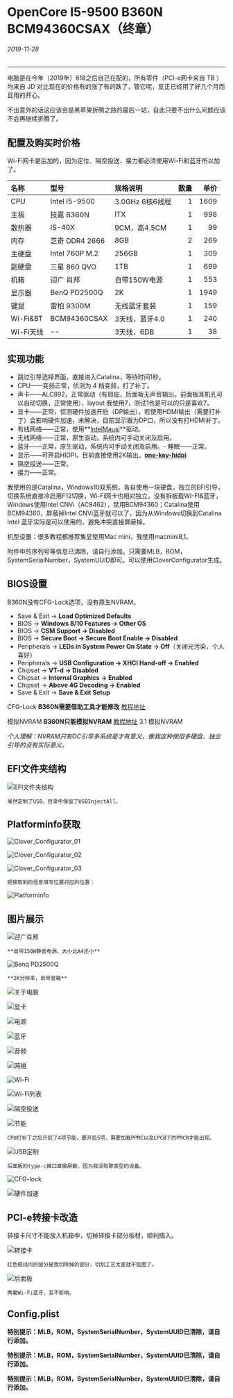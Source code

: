 # OpenCore I5-9500 B360N BCM94360CSAX（终章）

###### 2019-11-28

---

电脑是在今年（2019年）618之后自己在配的，所有零件（PCI-e网卡来自 TB ）均来自 JD 对比现在的价格有的涨了有的跌了，管它呢，反正已经用了好几个月而且用的开心。

不出意外的话这应该会是黑苹果折腾之路的最后一站，自此只要不出什么问题应该不会再继续折腾了。

## 配置及购买时价格

Wi-Fi网卡是后加的，因为定位、隔空投送、接力都必须使用Wi-Fi和蓝牙所以加了。

| 名称      | 型号              | 规格说明        | 数量 | 单价 |
| :------- | :--------------- | :------------- | --: | --: |
| CPU       | Intel I5-9500   | 3.0GHz 6核6线程 |  1   | 1609 |
| 主板      | 技嘉 B360N        | ITX            |  1   |  998 |
| 散热器    | IS-40X            | 9CM，高4.5CM   |  1   |   99 |
| 内存      | 芝奇 DDR4 2666    | 8GB            |  2   |  269 |
| 主硬盘    | Intel 760P M.2    | 256GB          |  1   |  309 |
| 副硬盘    | 三星 860 QVO      | 1TB             |  1   |  699 |
| 机箱      | 迎广 肖邦         | 自带150W电源      |  1   |  553 |
| 显示器    | BenQ PD2500Q      | 2K             |  1   | 1949 |
| 键鼠      | 雷柏 9300M        | 无线蓝牙套装      |  1   |  159 |
| Wi-Fi&BT  | BCM94360CSAX     | 3天线，蓝牙4.0   |  1   |  240 |
| Wi-Fi天线  | --               | 3天线，6DB      |  1   |   38 |

## 实现功能

- 跳过引导选择界面，直接进入Catalina，等待时间1秒。
- CPU——变频正常，侦测为 4 档变频，打了补丁。
- 声卡——ALC892，正常驱动（有瑕疵，后面板无声音输出，前面板耳机孔可以自动切换，正常使用），layout 我使用7，测试1也是可以的只是喜欢7。
- 显卡——正常，侦测硬件加速开启（DP输出），若使用HDMI输出（需要打补丁）会影响硬件加速，未解决，目前显示器为DP口，所以没有打HDMI补丁。
- 有线网络——正常，使用**[IntelMausi](https://github.com/acidanthera/IntelMausi)**驱动。
- 无线网络——正常，原生驱动，系统内可手动关闭及启用。
- 蓝牙——正常，原生驱动，系统内可手动关闭及启用。- 睡眠——正常。
- 显示——可开启HIDPI，目前直接使用2K输出。**[one-key-hidpi](https://github.com/xzhih/one-key-hidpi)**
- 隔空投送——正常。
- 接力——正常。

我使用的是Catalina，Windows10双系统，各自使用一块硬盘，独立的EFI引导，切换系统直接冷启用F12切换，Wi-Fi网卡也相对独立，没有拆板载WI-FI&蓝牙，Windows使用Intel CNVi（AC9462），禁用BCM94360；Catalina使用BCM94360，屏蔽掉Intel CNVi蓝牙就可以了，因为从Windows切换到Catalina Intel 蓝牙实际是可以使用的，避免冲突直接屏蔽掉。

机型设置：很多教程都推荐集显使用Mac mini，我使用macmini8,1。

附件中的序列号等信息已清除，请自行添加。只需要MLB，ROM，SystemSerialNumber，SystemUUID即可。可以使用CloverConfigurator生成。

## BIOS设置

B360N没有CFG-Lock选项，没有原生NVRAM。

- Save & Exit → **Load Optimized Defaults**
- BIOS → **Windows 8/10 Features → Other OS**
- BIOS → **CSM Support → Disabled**
- BIOS → **Secure Boot → Secure Boot Enable → Disabled**
- Peripherals → **LEDs in System Power On State → Off**（关闭光污染，个人喜好）
- Peripherals → **USB Configuration → XHCI Hand-off → Enabled**
- Chipset → **VT-d → Disabled**
- Chipset → **Internal Graphics → Enabled**
- Chipset → **Above 4G Decoding → Enabled**
- Save & Exit → **Save & Exit Setup**

CFG-Lock **B360N需要借助工具才能修改** [教程地址](https://blog.xjn819.com/?p=317)

模拟NVRAM **B360N只能模拟NVRAM** [教程地址](https://blog.xjn819.com) 3.1 模拟NVRAM

*个人理解：NVRAM只有OC引导多系统是才有意义，像我这种使用多硬盘、独立引导的没有实际意义。*

## EFI文件夹结构

![EFI文件夹结构](http://microbox.xicp.cn/usr/uploads/2019/11/513934096.png)

    虽然定制了USB，目录中保留了USBInjectAll。

## Platforminfo获取

![Clover_Configurator_01](http://microbox.xicp.cn/usr/uploads/2019/11/3988654059.png)

![Clover_Configurator_02](http://microbox.xicp.cn/usr/uploads/2019/11/3880779242.png)

![Clover_Configurator_03](http://microbox.xicp.cn/usr/uploads/2019/11/902346226.png)

    把获取到的信息填写位置对应的位置：

![Platforminfo](http://microbox.xicp.cn/usr/uploads/2019/11/3871584907.png)

## 图片展示

![迎广肖邦](http://microbox.xicp.cn/usr/uploads/2019/11/1258166984.jpg)

    **自带150W静音电源，大小比A4还小**

![Benq PD2500Q](http://microbox.xicp.cn/usr/uploads/2019/11/3510382271.jpg)

    **2K分辨率，自带音箱**

![关于电脑](http://microbox.xicp.cn/usr/uploads/2019/11/1163905711.png)

![显卡](http://microbox.xicp.cn/usr/uploads/2019/11/2805890813.png)

![电源](http://microbox.xicp.cn/usr/uploads/2019/11/1041175763.png)

![蓝牙](http://microbox.xicp.cn/usr/uploads/2019/11/1595817141.png)

![音频](http://microbox.xicp.cn/usr/uploads/2019/11/2369819937.png)

![网络](http://microbox.xicp.cn/usr/uploads/2019/11/2144576307.png)

![Wi-Fi](http://microbox.xicp.cn/usr/uploads/2019/11/3968860506.png)

![Wi-Fi列表](http://microbox.xicp.cn/usr/uploads/2019/11/1594717205.png)

![隔空投送](http://microbox.xicp.cn/usr/uploads/2019/11/1338808556.png)

![节能](http://microbox.xicp.cn/usr/uploads/2019/11/1971198397.png)

    CPU打补丁之后开启了4项节能，要开启5项，需要加载PPMC以及LPCB下的PMCR才能出现。

![USB定制](http://microbox.xicp.cn/usr/uploads/2019/11/3262162489.png)

    后面板的type-c接口直接屏蔽，因为我没有那类型的设备。

![CFG-lock](http://microbox.xicp.cn/usr/uploads/2019/11/402382013.png)

![硬件加速](http://microbox.xicp.cn/usr/uploads/2019/11/3440977688.png)

## PCI-e转接卡改造

转接卡尺寸不能放入机箱中，切掉转接卡部分板材，顺利插入。

![转接卡](http://microbox.xicp.cn/usr/uploads/2019/11/2986096748.png)

    红色框线内的部分是我切除掉的部分，切割工艺太差就不贴图了。

![后面板](http://microbox.xicp.cn/usr/uploads/2019/11/1399325842.png)

    两套Wi-Fi蓝牙，互不影响。

## Config.plist

**特别提示：MLB，ROM，SystemSerialNumber，SystemUUID已清除，请自行添加。**

**特别提示：MLB，ROM，SystemSerialNumber，SystemUUID已清除，请自行添加。**

**特别提示：MLB，ROM，SystemSerialNumber，SystemUUID已清除，请自行添加。**
